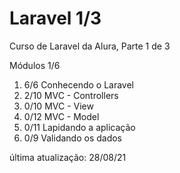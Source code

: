 # Laravel 1/3
Curso de Laravel da Alura, Parte 1 de 3

Módulos 1/6
01. 6/6 Conhecendo o Laravel
02. 2/10 MVC - Controllers
03. 0/10 MVC - View
04. 0/12 MVC - Model
05. 0/11 Lapidando a aplicação
06. 0/9  Validando os dados

última atualização: 28/08/21
